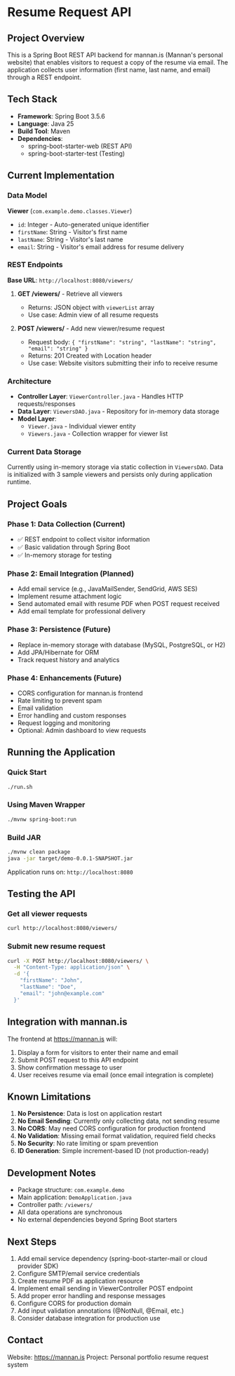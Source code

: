 # Resume Request API

## Project Overview

This is a Spring Boot REST API backend for mannan.is (Mannan's personal website) that enables visitors to request a copy of the resume via email. The application collects user information (first name, last name, and email) through a REST endpoint.

## Tech Stack

- **Framework**: Spring Boot 3.5.6
- **Language**: Java 25
- **Build Tool**: Maven
- **Dependencies**:
  - spring-boot-starter-web (REST API)
  - spring-boot-starter-test (Testing)

## Current Implementation

### Data Model

**Viewer** (`com.example.demo.classes.Viewer`)
- `id`: Integer - Auto-generated unique identifier
- `firstName`: String - Visitor's first name
- `lastName`: String - Visitor's last name
- `email`: String - Visitor's email address for resume delivery

### REST Endpoints

**Base URL**: `http://localhost:8080/viewers/`

1. **GET /viewers/** - Retrieve all viewers
   - Returns: JSON object with `viewerList` array
   - Use case: Admin view of all resume requests

2. **POST /viewers/** - Add new viewer/resume request
   - Request body: `{ "firstName": "string", "lastName": "string", "email": "string" }`
   - Returns: 201 Created with Location header
   - Use case: Website visitors submitting their info to receive resume

### Architecture

- **Controller Layer**: `ViewerController.java` - Handles HTTP requests/responses
- **Data Layer**: `ViewersDAO.java` - Repository for in-memory data storage
- **Model Layer**:
  - `Viewer.java` - Individual viewer entity
  - `Viewers.java` - Collection wrapper for viewer list

### Current Data Storage

Currently using in-memory storage via static collection in `ViewersDAO`. Data is initialized with 3 sample viewers and persists only during application runtime.

## Project Goals

### Phase 1: Data Collection (Current)
- ✅ REST endpoint to collect visitor information
- ✅ Basic validation through Spring Boot
- ✅ In-memory storage for testing

### Phase 2: Email Integration (Planned)
- Add email service (e.g., JavaMailSender, SendGrid, AWS SES)
- Implement resume attachment logic
- Send automated email with resume PDF when POST request received
- Add email template for professional delivery

### Phase 3: Persistence (Future)
- Replace in-memory storage with database (MySQL, PostgreSQL, or H2)
- Add JPA/Hibernate for ORM
- Track request history and analytics

### Phase 4: Enhancements (Future)
- CORS configuration for mannan.is frontend
- Rate limiting to prevent spam
- Email validation
- Error handling and custom responses
- Request logging and monitoring
- Optional: Admin dashboard to view requests

## Running the Application

### Quick Start
```bash
./run.sh
```

### Using Maven Wrapper
```bash
./mvnw spring-boot:run
```

### Build JAR
```bash
./mvnw clean package
java -jar target/demo-0.0.1-SNAPSHOT.jar
```

Application runs on: `http://localhost:8080`

## Testing the API

### Get all viewer requests
```bash
curl http://localhost:8080/viewers/
```

### Submit new resume request
```bash
curl -X POST http://localhost:8080/viewers/ \
  -H "Content-Type: application/json" \
  -d '{
    "firstName": "John",
    "lastName": "Doe",
    "email": "john@example.com"
  }'
```

## Integration with mannan.is

The frontend at https://mannan.is will:
1. Display a form for visitors to enter their name and email
2. Submit POST request to this API endpoint
3. Show confirmation message to user
4. User receives resume via email (once email integration is complete)

## Known Limitations

1. **No Persistence**: Data is lost on application restart
2. **No Email Sending**: Currently only collecting data, not sending resume
3. **No CORS**: May need CORS configuration for production frontend
4. **No Validation**: Missing email format validation, required field checks
5. **No Security**: No rate limiting or spam prevention
6. **ID Generation**: Simple increment-based ID (not production-ready)

## Development Notes

- Package structure: `com.example.demo`
- Main application: `DemoApplication.java`
- Controller path: `/viewers/`
- All data operations are synchronous
- No external dependencies beyond Spring Boot starters

## Next Steps

1. Add email service dependency (spring-boot-starter-mail or cloud provider SDK)
2. Configure SMTP/email service credentials
3. Create resume PDF as application resource
4. Implement email sending in ViewerController POST endpoint
5. Add proper error handling and response messages
6. Configure CORS for production domain
7. Add input validation annotations (@NotNull, @Email, etc.)
8. Consider database integration for production use

## Contact

Website: https://mannan.is
Project: Personal portfolio resume request system
